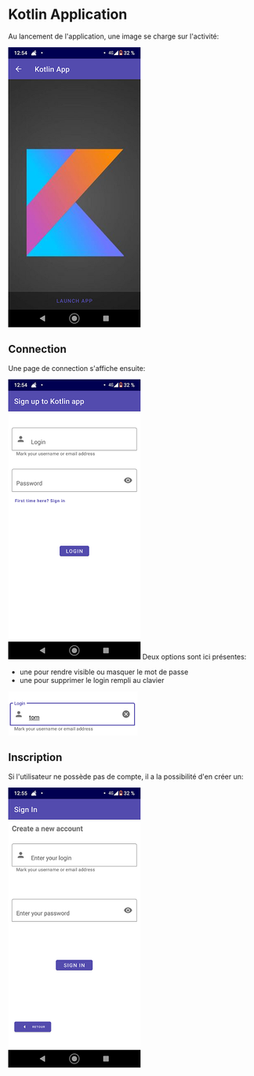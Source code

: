 # Kotlin Application

Au lancement de l'application, une image se charge sur l'activité:

![Page de lancement](https://github.com/Tom-snh/MyFirstAppKotlin/blob/master/app/src/main/res/drawable/KotlinLancement.png)

## Connection

Une page de connection s'affiche ensuite:

![Page de connection](https://github.com/Tom-snh/MyFirstAppKotlin/blob/master/app/src/main/res/drawable/Connection.png)
Deux options sont ici présentes: 
  - une pour rendre visible ou masquer le mot de passe
  - une pour supprimer le login rempli au clavier
  
![Suppression login](https://github.com/Tom-snh/MyFirstAppKotlin/blob/master/app/src/main/res/drawable/LoginTest.png)

## Inscription

Si l'utilisateur ne possède pas de compte, il a la possibilité d'en créer un:

![Page d'inscription](https://github.com/Tom-snh/MyFirstAppKotlin/blob/master/app/src/main/res/drawable/Inscription.png)
